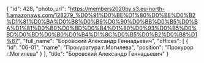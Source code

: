 {
    "id": 428,
    "photo_url": "https://members2020by.s3.eu-north-1.amazonaws.com/128279_%D0%91%D0%BE%D1%80%D0%BE%D0%B2%D1%81%D0%BA%D0%B8%D0%B9%D0%90%D0%BB%D0%B5%D0%BA%D1%81%D0%B0%D0%BD%D0%B4%D1%80%D0%93%D0%B5%D0%BD%D0%BD%D0%B0%D0%B4%D1%8C%D0%B5%D0%B2%D0%B8%D1%87",
    "full_name": "Боровский Александр Геннадьевич",
    "offices": [
        {
            "id": "06-01",
            "name": "Прокуратура г.Могилева",
            "position": "Прокурор г.Могилева"
        }
    ],
    "title": "Боровский Александр Геннадьевич"
}